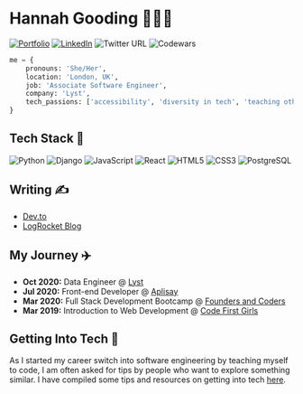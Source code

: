 # Hannah Gooding 👩‍💻💖

[![Portfolio](https://img.shields.io/badge/Portfolio-hannahgooding.dev-green)](https://www.hannahgooding.dev)
[![LinkedIn](https://img.shields.io/badge/LinkedIn-hannahwsgooding-yellow)](https://www.linkedin.com/in/hannahwsgooding/)
![Twitter URL](https://img.shields.io/twitter/url?label=Twitter&style=social&url=https%3A%2F%2Ftwitter.com%2Fhannahwsgooding)
![Codewars](https://www.codewars.com/users/hannahgooding/badges/micro)

```python
me = {
    pronouns: 'She/Her',
    location: 'London, UK',
    job: 'Associate Software Engineer',
    company: 'Lyst',
    tech_passions: ['accessibility', 'diversity in tech', 'teaching others to code'],
}
```

## Tech Stack 🥞
![Python](https://img.shields.io/badge/-Python-1572B6?style=flat&logo=python&logoColor=white&link=/)
![Django](https://img.shields.io/badge/-Django-1572B6?style=flat&logo=django&logoColor=white&link=/)
![JavaScript](https://img.shields.io/badge/-JavaScript-1572B6?style=flat&logo=javascript&logoColor=white&link=/)
![React](https://img.shields.io/badge/-React-1572B6?style=flat&logo=react&logoColor=white&link=/)
![HTML5](https://img.shields.io/badge/-HTML5-1572B6?style=flat&logo=html5&logoColor=white&link=/)
![CSS3](https://img.shields.io/badge/-CSS3-1572B6?style=flat&logo=css3&logoColor=white&link=/)
![PostgreSQL](https://img.shields.io/badge/-Postgres-1572B6?style=flat&logo=postgresql&logoColor=white&link=/)

## Writing ✍️
- [Dev.to](https://dev.to/hannahgooding)
- [LogRocket Blog](https://blog.logrocket.com/author/hannahgooding/)

## My Journey ✈️
- **Oct 2020:** Data Engineer @ [Lyst](https://www.lyst.co.uk/)
- **Jul 2020:** Front-end Developer @ [Aplisay](https://aplisay.com/)
- **Mar 2020:** Full Stack Development Bootcamp @ [Founders and Coders](https://www.foundersandcoders.com/)
- **Mar 2019:** Introduction to Web Development @ [Code First Girls](https://codefirstgirls.org.uk/)

## Getting Into Tech 🤖
As I started my career switch into software engineering by teaching myself to code, I am often asked for tips by people who want to explore something similar. I have compiled some tips and resources on getting into tech [here](https://github.com/hannahgooding/hannahgooding/blob/main/getting-into-tech.md).
